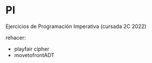 # PI
Ejercicios de Programación Imperativa (cursada 2C 2022) 

rehacer: 
- playfair cipher 
- movetofrontADT
